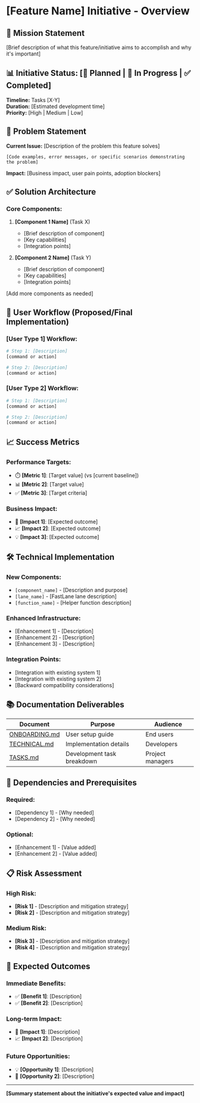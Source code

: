 # [Feature Name] Initiative - Overview

## 🎯 **Mission Statement**

[Brief description of what this feature/initiative aims to accomplish and why it's important]

## 📊 **Initiative Status: [🎯 Planned | 🚧 In Progress | ✅ Completed]**

**Timeline:** Tasks [X-Y]  
**Duration:** [Estimated development time]  
**Priority:** [High | Medium | Low]

## 🚨 **Problem Statement**

**Current Issue:** [Description of the problem this feature solves]
```
[Code examples, error messages, or specific scenarios demonstrating the problem]
```

**Impact:** [Business impact, user pain points, adoption blockers]

## ✅ **Solution Architecture**

### **Core Components:**

1. **[Component 1 Name]** (Task X)
   - [Brief description of component]
   - [Key capabilities]
   - [Integration points]

2. **[Component 2 Name]** (Task Y)  
   - [Brief description of component]
   - [Key capabilities]
   - [Integration points]

[Add more components as needed]

## 🔄 **User Workflow (Proposed/Final Implementation)**

### **[User Type 1] Workflow:**
```bash
# Step 1: [Description]
[command or action]

# Step 2: [Description]  
[command or action]
```

### **[User Type 2] Workflow:**
```bash
# Step 1: [Description]
[command or action]

# Step 2: [Description]
[command or action]
```

## 📈 **Success Metrics**

### **Performance Targets:**
- ⏱️ **[Metric 1]**: [Target value] (vs [current baseline])
- 📊 **[Metric 2]**: [Target value]
- ✅ **[Metric 3]**: [Target criteria]

### **Business Impact:**
- 🎯 **[Impact 1]**: [Expected outcome]
- 📈 **[Impact 2]**: [Expected outcome]
- 💡 **[Impact 3]**: [Expected outcome]

## 🛠️ **Technical Implementation**

### **New Components:**
- `[component_name]` - [Description and purpose]
- `[lane_name]` - [FastLane lane description]
- `[function_name]` - [Helper function description]

### **Enhanced Infrastructure:**
- [Enhancement 1] - [Description]
- [Enhancement 2] - [Description]
- [Enhancement 3] - [Description]

### **Integration Points:**
- [Integration with existing system 1]
- [Integration with existing system 2]
- [Backward compatibility considerations]

## 📚 **Documentation Deliverables**

| Document | Purpose | Audience |
|----------|---------|----------|
| [ONBOARDING.md](./ONBOARDING.md) | User setup guide | End users |
| [TECHNICAL.md](./TECHNICAL.md) | Implementation details | Developers |
| [TASKS.md](./TASKS.md) | Development task breakdown | Project managers |

## 🎯 **Dependencies and Prerequisites**

### **Required:**
- [Dependency 1] - [Why needed]
- [Dependency 2] - [Why needed]

### **Optional:**
- [Enhancement 1] - [Value added]
- [Enhancement 2] - [Value added]

## 📋 **Risk Assessment**

### **High Risk:**
- **[Risk 1]** - [Description and mitigation strategy]
- **[Risk 2]** - [Description and mitigation strategy]

### **Medium Risk:**  
- **[Risk 3]** - [Description and mitigation strategy]
- **[Risk 4]** - [Description and mitigation strategy]

## 🎉 **Expected Outcomes**

### **Immediate Benefits:**
- ✅ **[Benefit 1]**: [Description]
- ✅ **[Benefit 2]**: [Description]

### **Long-term Impact:**
- 🚀 **[Impact 1]**: [Description]
- 📈 **[Impact 2]**: [Description]

### **Future Opportunities:**
- 💡 **[Opportunity 1]**: [Description]
- 🔮 **[Opportunity 2]**: [Description]

---

**[Summary statement about the initiative's expected value and impact]**